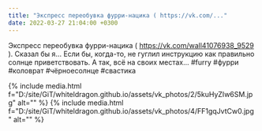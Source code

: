 ```yaml
---
title: "Экспресс переобувка фурри-нацика ( https://vk.com/..."
date: 2022-03-27 21:04:00 +0300
---
```


Экспресс переобувка фурри-нацика ( https://vk.com/wall41076938_9529 ). Сказал бы я... Если бы, когда-то, не гуглил инструкцию как правильно солнце приветствовать.
А так, всё на своих местах...
#furry #фурри #коловрат #чёрноесолнце #свастика


{% include media.html f="D:/site/GiT/whiteldragon.github.io/assets/vk_photos/2/5kuHyZIw6SM.jpg" alt="" %}
{% include media.html f="D:/site/GiT/whiteldragon.github.io/assets/vk_photos/4/FF1gqJvtCw0.jpg" alt="" %}
